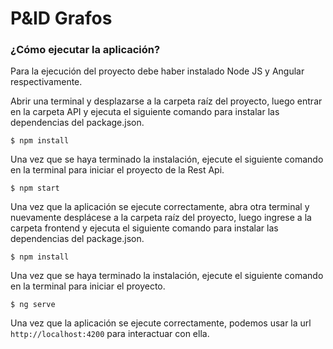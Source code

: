 # P&ID Grafos

### ¿Cómo ejecutar la aplicación?

Para la ejecución del proyecto debe haber instalado Node JS y Angular respectivamente.

Abrir una terminal y desplazarse a la carpeta raíz del proyecto, luego entrar en la carpeta API y ejecuta el siguiente comando para instalar las dependencias del package.json.

```
$ npm install
```

Una vez que se haya terminado la instalación, ejecute el siguiente comando en la terminal para iniciar el proyecto de la Rest Api.

```
$ npm start
```

Una vez que la aplicación se ejecute correctamente, abra otra terminal y nuevamente desplácese a la carpeta raíz del proyecto, luego ingrese a la carpeta frontend y ejecuta el siguiente comando para instalar las dependencias del package.json.


```
$ npm install
```

Una vez que se haya terminado la instalación, ejecute el siguiente comando en la terminal para iniciar el proyecto.

```
$ ng serve
```

Una vez que la aplicación se ejecute correctamente, podemos usar la url `http://localhost:4200` para interactuar con ella.

